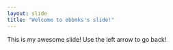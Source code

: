 ```yaml
---
layout: slide
title: "Welcome to ebbmks's slide!"
---
```

This is my awesome slide!
Use the left arrow to go back!

